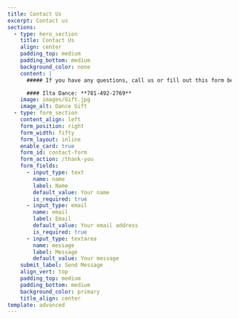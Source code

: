 ```yaml
---
title: Contact Us
excerpt: Contact us
sections:
  - type: hero_section
    title: Contact Us
    align: center
    padding_top: medium
    padding_bottom: medium
    background_color: none
    content: |
      ##### If you have any questions, call us or fill out this form below.

      #### Ilta Dance: **781-492-2769**
    image: images/Gift.jpg
    image_alt: Dance Gift
  - type: form_section
    content_align: left
    form_position: right
    form_width: fifty
    form_layout: inline
    enable_card: true
    form_id: contact-form
    form_action: /thank-you
    form_fields:
      - input_type: text
        name: name
        label: Name
        default_value: Your name
        is_required: true
      - input_type: email
        name: email
        label: Email
        default_value: Your email address
        is_required: true
      - input_type: textarea
        name: message
        label: Message
        default_value: Your message
    submit_label: Send Message
    align_vert: top
    padding_top: medium
    padding_bottom: medium
    background_color: primary
    title_align: center
template: advanced
---
```

